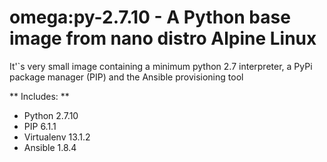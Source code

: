 # omega:py-2.7.10 - A Python base image from nano distro Alpine Linux

It'`s very small image containing a minimum python 2.7 interpreter, a PyPi package manager (PIP) and the Ansible provisioning tool

** Includes: **
- Python 2.7.10
- PIP 6.1.1
- Virtualenv 13.1.2
- Ansible 1.8.4
